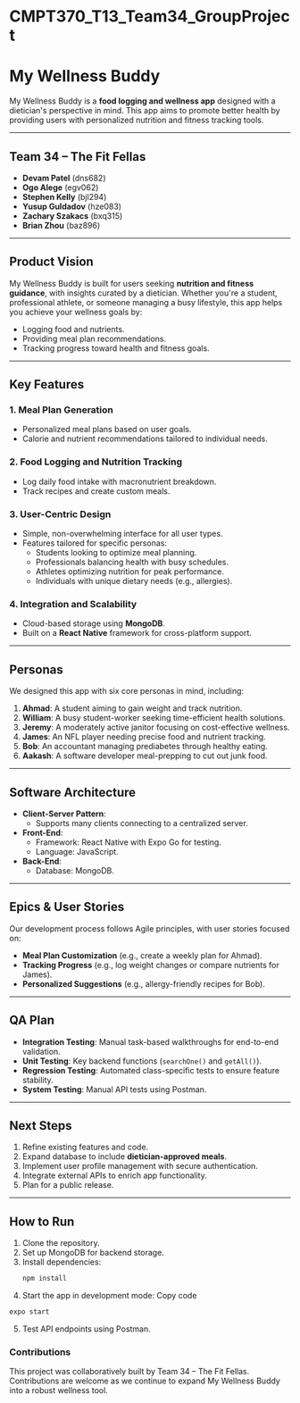 # CMPT370_T13_Team34_GroupProject



# My Wellness Buddy

My Wellness Buddy is a **food logging and wellness app** designed with a dietician's perspective in mind. This app aims to promote better health by providing users with personalized nutrition and fitness tracking tools.

---

## Team 34 – The Fit Fellas

- **Devam Patel** (dns682)
- **Ogo Alege** (egv062)
- **Stephen Kelly** (bjl294)
- **Yusup Guldadov** (hze083)
- **Zachary Szakacs** (bxq315)
- **Brian Zhou** (baz896)

---

## Product Vision

My Wellness Buddy is built for users seeking **nutrition and fitness guidance**, with insights curated by a dietician. Whether you're a student, professional athlete, or someone managing a busy lifestyle, this app helps you achieve your wellness goals by:

- Logging food and nutrients.
- Providing meal plan recommendations.
- Tracking progress toward health and fitness goals.

---

## Key Features

### 1. Meal Plan Generation
- Personalized meal plans based on user goals.
- Calorie and nutrient recommendations tailored to individual needs.

### 2. Food Logging and Nutrition Tracking
- Log daily food intake with macronutrient breakdown.
- Track recipes and create custom meals.

### 3. User-Centric Design
- Simple, non-overwhelming interface for all user types.
- Features tailored for specific personas:
  - Students looking to optimize meal planning.
  - Professionals balancing health with busy schedules.
  - Athletes optimizing nutrition for peak performance.
  - Individuals with unique dietary needs (e.g., allergies).

### 4. Integration and Scalability
- Cloud-based storage using **MongoDB**.
- Built on a **React Native** framework for cross-platform support.

---

## Personas

We designed this app with six core personas in mind, including:

1. **Ahmad**: A student aiming to gain weight and track nutrition.
2. **William**: A busy student-worker seeking time-efficient health solutions.
3. **Jeremy**: A moderately active janitor focusing on cost-effective wellness.
4. **James**: An NFL player needing precise food and nutrient tracking.
5. **Bob**: An accountant managing prediabetes through healthy eating.
6. **Aakash**: A software developer meal-prepping to cut out junk food.

---

## Software Architecture

- **Client-Server Pattern**:
  - Supports many clients connecting to a centralized server.
- **Front-End**:
  - Framework: React Native with Expo Go for testing.
  - Language: JavaScript.
- **Back-End**:
  - Database: MongoDB.

---

## Epics & User Stories

Our development process follows Agile principles, with user stories focused on:

- **Meal Plan Customization** (e.g., create a weekly plan for Ahmad).
- **Tracking Progress** (e.g., log weight changes or compare nutrients for James).
- **Personalized Suggestions** (e.g., allergy-friendly recipes for Bob).

---

## QA Plan

- **Integration Testing**: Manual task-based walkthroughs for end-to-end validation.
- **Unit Testing**: Key backend functions (`searchOne()` and `getAll()`).
- **Regression Testing**: Automated class-specific tests to ensure feature stability.
- **System Testing**: Manual API tests using Postman.

---

## Next Steps

1. Refine existing features and code.
2. Expand database to include **dietician-approved meals**.
3. Implement user profile management with secure authentication.
4. Integrate external APIs to enrich app functionality.
5. Plan for a public release.

---

## How to Run

1. Clone the repository.
2. Set up MongoDB for backend storage.
3. Install dependencies:
   ```bash
   npm install
4. Start the app in development mode:
Copy code
```bash
expo start
```
5. Test API endpoints using Postman.


### Contributions

This project was collaboratively built by Team 34 – The Fit Fellas. Contributions are welcome as we continue to expand My Wellness Buddy into a robust wellness tool.


